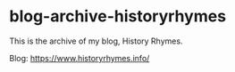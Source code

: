 # blog-archive-historyrhymes
This is the archive of my blog, History Rhymes.

Blog: https://www.historyrhymes.info/
